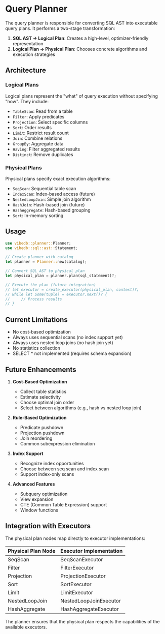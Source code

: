 # Query Planner

The query planner is responsible for converting SQL AST into executable query plans. It performs a two-stage transformation:

1. **SQL AST → Logical Plan**: Creates a high-level, optimizer-friendly representation
2. **Logical Plan → Physical Plan**: Chooses concrete algorithms and execution strategies

## Architecture

### Logical Plans

Logical plans represent the "what" of query execution without specifying "how". They include:

- `TableScan`: Read from a table
- `Filter`: Apply predicates
- `Projection`: Select specific columns
- `Sort`: Order results
- `Limit`: Restrict result count
- `Join`: Combine relations
- `GroupBy`: Aggregate data
- `Having`: Filter aggregated results
- `Distinct`: Remove duplicates

### Physical Plans

Physical plans specify exact execution algorithms:

- `SeqScan`: Sequential table scan
- `IndexScan`: Index-based access (future)
- `NestedLoopJoin`: Simple join algorithm
- `HashJoin`: Hash-based join (future)
- `HashAggregate`: Hash-based grouping
- `Sort`: In-memory sorting

## Usage

```rust
use vibedb::planner::Planner;
use vibedb::sql::ast::Statement;

// Create planner with catalog
let planner = Planner::new(catalog);

// Convert SQL AST to physical plan
let physical_plan = planner.plan(sql_statement)?;

// Execute the plan (future integration)
// let executor = create_executor(physical_plan, context)?;
// while let Some(tuple) = executor.next()? {
//     // Process results
// }
```

## Current Limitations

- No cost-based optimization
- Always uses sequential scans (no index support yet)
- Always uses nested loop joins (no hash join yet)
- No statistics collection
- SELECT * not implemented (requires schema expansion)

## Future Enhancements

1. **Cost-Based Optimization**
   - Collect table statistics
   - Estimate selectivity
   - Choose optimal join order
   - Select between algorithms (e.g., hash vs nested loop join)

2. **Rule-Based Optimization**
   - Predicate pushdown
   - Projection pushdown
   - Join reordering
   - Common subexpression elimination

3. **Index Support**
   - Recognize index opportunities
   - Choose between seq scan and index scan
   - Support index-only scans

4. **Advanced Features**
   - Subquery optimization
   - View expansion
   - CTE (Common Table Expression) support
   - Window functions

## Integration with Executors

The physical plan nodes map directly to executor implementations:

| Physical Plan Node | Executor Implementation |
|-------------------|------------------------|
| SeqScan | SeqScanExecutor |
| Filter | FilterExecutor |
| Projection | ProjectionExecutor |
| Sort | SortExecutor |
| Limit | LimitExecutor |
| NestedLoopJoin | NestedLoopJoinExecutor |
| HashAggregate | HashAggregateExecutor |

The planner ensures that the physical plan respects the capabilities of the available executors.
